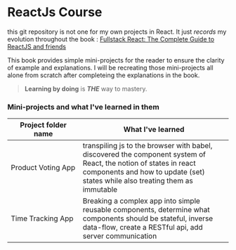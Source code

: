 # ReactJs Course
this git repository is not one for my own projects in React. It just _records_ my evolution throughout the book : [Fullstack React: The Complete Guide to ReactJS and friends](https://www.amazon.fr/Fullstack-React-Complete-Reactjs-Friends/dp/0991344626)

This book provides simple mini-projects for the reader to ensure the clarity of example and explanations.
I will be recreating those mini-projects all alone from scratch after completeing the explanations in the book.

> **Learning by doing** is ***THE*** way to mastery.

### Mini-projects and what I've learned in them
|Project folder name |What I've learned|
|---|---|
|Product&nbsp;Voting&nbsp;App|transpiling js to the browser with babel, discovered the component system of React, the notion of states in react components and how to update (set) states while also treating them as immutable|
|Time Tracking App|Breaking a complex app into simple reusable components, determine what components should be stateful, inverse data-flow, create a RESTful api, add server communication|

